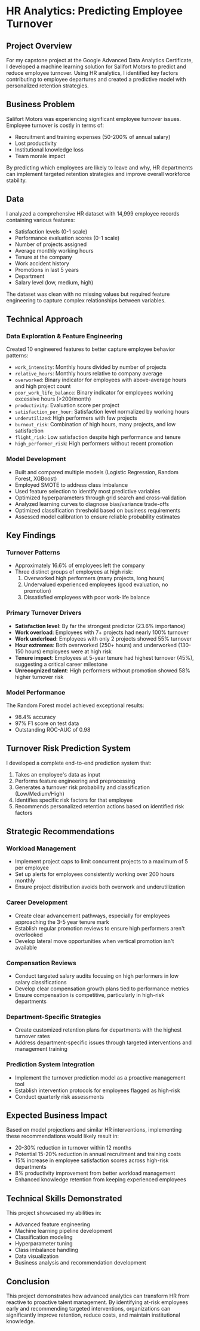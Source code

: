 # HR Analytics: Predicting Employee Turnover

## Project Overview
For my capstone project at the Google Advanced Data Analytics Certificate, I developed a machine learning solution for Salifort Motors to predict and reduce employee turnover. Using HR analytics, I identified key factors contributing to employee departures and created a predictive model with personalized retention strategies.

## Business Problem
Salifort Motors was experiencing significant employee turnover issues. Employee turnover is costly in terms of:
- Recruitment and training expenses (50-200% of annual salary)
- Lost productivity
- Institutional knowledge loss
- Team morale impact

By predicting which employees are likely to leave and why, HR departments can implement targeted retention strategies and improve overall workforce stability.

## Data
I analyzed a comprehensive HR dataset with 14,999 employee records containing various features:
- Satisfaction levels (0-1 scale)
- Performance evaluation scores (0-1 scale)
- Number of projects assigned
- Average monthly working hours
- Tenure at the company
- Work accident history
- Promotions in last 5 years
- Department
- Salary level (low, medium, high)

The dataset was clean with no missing values but required feature engineering to capture complex relationships between variables.

## Technical Approach

### Data Exploration & Feature Engineering
Created 10 engineered features to better capture employee behavior patterns:
- `work_intensity`: Monthly hours divided by number of projects
- `relative_hours`: Monthly hours relative to company average
- `overworked`: Binary indicator for employees with above-average hours and high project count
- `poor_work_life_balance`: Binary indicator for employees working excessive hours (>200/month)
- `productivity`: Evaluation score per project
- `satisfaction_per_hour`: Satisfaction level normalized by working hours
- `underutilized`: High performers with few projects
- `burnout_risk`: Combination of high hours, many projects, and low satisfaction
- `flight_risk`: Low satisfaction despite high performance and tenure
- `high_performer_risk`: High performers without recent promotion

### Model Development
- Built and compared multiple models (Logistic Regression, Random Forest, XGBoost)
- Employed SMOTE to address class imbalance
- Used feature selection to identify most predictive variables
- Optimized hyperparameters through grid search and cross-validation
- Analyzed learning curves to diagnose bias/variance trade-offs
- Optimized classification threshold based on business requirements
- Assessed model calibration to ensure reliable probability estimates

## Key Findings

### Turnover Patterns
- Approximately 16.6% of employees left the company
- Three distinct groups of employees at high risk:
  1. Overworked high performers (many projects, long hours)
  2. Undervalued experienced employees (good evaluation, no promotion)
  3. Dissatisfied employees with poor work-life balance

### Primary Turnover Drivers
- **Satisfaction level**: By far the strongest predictor (23.6% importance)
- **Work overload**: Employees with 7+ projects had nearly 100% turnover
- **Work underload**: Employees with only 2 projects showed 55% turnover
- **Hour extremes**: Both overworked (250+ hours) and underworked (130-150 hours) employees were at high risk
- **Tenure impact**: Employees at 5-year tenure had highest turnover (45%), suggesting a critical career milestone
- **Unrecognized talent**: High performers without promotion showed 58% higher turnover risk

### Model Performance
The Random Forest model achieved exceptional results:
- 98.4% accuracy
- 97% F1 score on test data
- Outstanding ROC-AUC of 0.98

## Turnover Risk Prediction System
I developed a complete end-to-end prediction system that:
1. Takes an employee's data as input
2. Performs feature engineering and preprocessing
3. Generates a turnover risk probability and classification (Low/Medium/High)
4. Identifies specific risk factors for that employee
5. Recommends personalized retention actions based on identified risk factors

## Strategic Recommendations

### Workload Management
- Implement project caps to limit concurrent projects to a maximum of 5 per employee
- Set up alerts for employees consistently working over 200 hours monthly
- Ensure project distribution avoids both overwork and underutilization

### Career Development
- Create clear advancement pathways, especially for employees approaching the 3-5 year tenure mark
- Establish regular promotion reviews to ensure high performers aren't overlooked
- Develop lateral move opportunities when vertical promotion isn't available

### Compensation Reviews
- Conduct targeted salary audits focusing on high performers in low salary classifications
- Develop clear compensation growth plans tied to performance metrics
- Ensure compensation is competitive, particularly in high-risk departments

### Department-Specific Strategies
- Create customized retention plans for departments with the highest turnover rates
- Address department-specific issues through targeted interventions and management training

### Prediction System Integration
- Implement the turnover prediction model as a proactive management tool
- Establish intervention protocols for employees flagged as high-risk
- Conduct quarterly risk assessments

## Expected Business Impact
Based on model projections and similar HR interventions, implementing these recommendations would likely result in:
- 20-30% reduction in turnover within 12 months
- Potential 15-20% reduction in annual recruitment and training costs
- 15% increase in employee satisfaction scores across high-risk departments
- 8% productivity improvement from better workload management
- Enhanced knowledge retention from keeping experienced employees

## Technical Skills Demonstrated
This project showcased my abilities in:
- Advanced feature engineering
- Machine learning pipeline development
- Classification modeling
- Hyperparameter tuning
- Class imbalance handling
- Data visualization
- Business analysis and recommendation development

## Conclusion
This project demonstrates how advanced analytics can transform HR from reactive to proactive talent management. By identifying at-risk employees early and recommending targeted interventions, organizations can significantly improve retention, reduce costs, and maintain institutional knowledge.
